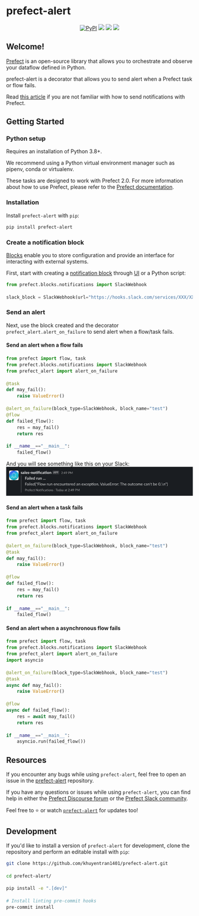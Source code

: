 # prefect-alert

<p align="center">
    <a href="https://pypi.python.org/pypi/prefect-alert/" alt="PyPI version">
        <img alt="PyPI" src="https://img.shields.io/pypi/v/prefect-alert?color=0052FF&labelColor=090422"></a>
    <a href="https://github.com/khuyentran1401/prefect-alert/" alt="Stars">
        <img src="https://img.shields.io/github/stars/khuyentran1401/prefect-alert?color=0052FF&labelColor=090422" /></a>
    <a href="https://prefect-community.slack.com" alt="Slack">
        <img src="https://img.shields.io/badge/slack-join_community-red.svg?color=0052FF&labelColor=090422&logo=slack" /></a>
    <a href="https://discourse.prefect.io/" alt="Discourse">
        <img src="https://img.shields.io/badge/discourse-browse_forum-red.svg?color=0052FF&labelColor=090422&logo=discourse" /></a>
</p>

## Welcome!

[Prefect](https://www.prefect.io/) is an open-source library that allows you to orchestrate and observe your dataflow defined in Python.

prefect-alert is a decorator that allows you to send alert when a Prefect task or flow fails.

Read [this article](https://medium.com/the-prefect-blog/sending-slack-notifications-in-python-with-prefect-840a895f81c?sk=ab9bba5b59c8f3468bb01cabe04b2953) if you are not familiar with how to send notifications with Prefect. 

## Getting Started

### Python setup

Requires an installation of Python 3.8+.

We recommend using a Python virtual environment manager such as pipenv, conda or virtualenv.

These tasks are designed to work with Prefect 2.0. For more information about how to use Prefect, please refer to the [Prefect documentation](https://orion-docs.prefect.io/).

### Installation

Install `prefect-alert` with `pip`:

```bash
pip install prefect-alert
```
### Create a notification block
[Blocks](https://docs.prefect.io/concepts/blocks/) enable you to store configuration and provide an interface for interacting with external systems. 

First, start with creating a [notification block](https://docs.prefect.io/api-ref/prefect/blocks/notifications/) through [UI](https://docs.prefect.io/ui/blocks/) or a Python script:

```python
from prefect.blocks.notifications import SlackWebhook

slack_block = SlackWebhook(url="https://hooks.slack.com/services/XXX/XXX/XXX")
``` 
### Send an alert
Next, use the block created and the decorator `prefect_alert.alert_on_failure` to send alert when a flow/task fails.
#### Send an alert when a flow fails

```python
from prefect import flow, task 
from prefect.blocks.notifications import SlackWebhook
from prefect_alert import alert_on_failure

@task
def may_fail():
    raise ValueError()

@alert_on_failure(block_type=SlackWebhook, block_name="test")
@flow
def failed_flow():
    res = may_fail()
    return res

if __name__=="__main__":
    failed_flow()
```
And you will see something like this on your Slack:
![](img/slack-notification.png)
#### Send an alert when a task fails

```python
from prefect import flow, task 
from prefect.blocks.notifications import SlackWebhook
from prefect_alert import alert_on_failure

@alert_on_failure(block_type=SlackWebhook, block_name="test")
@task
def may_fail():
    raise ValueError()

@flow
def failed_flow():
    res = may_fail()
    return res

if __name__=="__main__":
    failed_flow()
```

#### Send an alert when a asynchronous flow fails

```python
from prefect import flow, task 
from prefect.blocks.notifications import SlackWebhook
from prefect_alert import alert_on_failure
import asyncio

@alert_on_failure(block_type=SlackWebhook, block_name="test")
@task
async def may_fail():
    raise ValueError()

@flow
async def failed_flow():
    res = await may_fail()
    return res

if __name__=="__main__":
    asyncio.run(failed_flow())
```
## Resources

If you encounter any bugs while using `prefect-alert`, feel free to open an issue in the [prefect-alert](https://github.com/khuyentran1401/prefect-alert) repository.

If you have any questions or issues while using `prefect-alert`, you can find help in either the [Prefect Discourse forum](https://discourse.prefect.io/) or the [Prefect Slack community](https://prefect.io/slack).

Feel free to ⭐️ or watch [`prefect-alert`](https://github.com/khuyentran1401/prefect-alert) for updates too!

## Development

If you'd like to install a version of `prefect-alert` for development, clone the repository and perform an editable install with `pip`:

```bash
git clone https://github.com/khuyentran1401/prefect-alert.git

cd prefect-alert/

pip install -e ".[dev]"

# Install linting pre-commit hooks
pre-commit install
```

